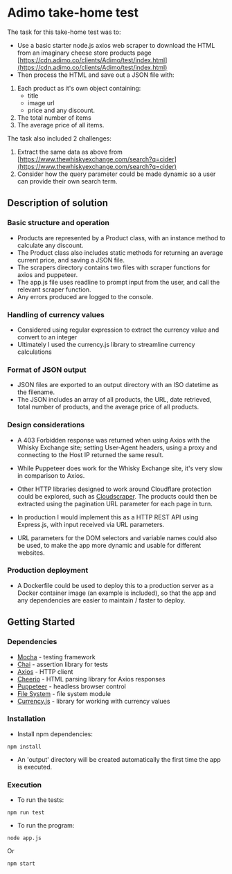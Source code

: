 # Adimo take-home test

The task for this take-home test was to:
* Use a basic starter node.js axios web scraper to download the HTML from an imaginary cheese store products page [https://cdn.adimo.co/clients/Adimo/test/index.html](https://cdn.adimo.co/clients/Adimo/test/index.html)
* Then process the HTML and save out a JSON file with:

1. Each product as it's own object containing:
    * title
    * image url
    * price and any discount.
2. The total number of items
3. The average price of all items.

The task also included 2 challenges:
1. Extract the same data as above from [https://www.thewhiskyexchange.com/search?q=cider](https://www.thewhiskyexchange.com/search?q=cider)
2. Consider how the query parameter could be made dynamic so a user can provide their own search term.

## Description of solution

### Basic structure and operation
* Products are represented by a Product class, with an instance method to calculate any discount.
* The Product class also includes static methods for returning an average current price, and saving a JSON file.
* The scrapers directory contains two files with scraper functions for axios and puppeteer.
* The app.js file uses readline to prompt input from the user, and call the relevant scraper function.
* Any errors produced are logged to the console.

### Handling of currency values
* Considered using regular expression to extract the currency value and convert to an integer
* Ultimately I used the currency.js library to streamline currency calculations

### Format of JSON output
* JSON files are exported to an output directory with an ISO datetime as the filename.
* The JSON includes an array of all products, the URL, date retrieved, total number of products, and the average price of all products.

### Design considerations
* A 403 Forbidden response was returned when using Axios with the Whisky Exchange site; setting User-Agent headers, using a proxy and connecting to the Host IP returned the same result.
* While Puppeteer does work for the Whisky Exchange site, it's very slow in comparison to Axios.
* Other HTTP libraries designed to work around Cloudflare protection could be explored, such as [Cloudscraper](https://github.com/VeNoMouS/cloudscraper). The products could then be extracted using the pagination URL parameter for each page in turn.

* In production I would implement this as a HTTP REST API using Express.js, with input received via URL parameters.
* URL parameters for the DOM selectors and variable names could also be used, to make the app more dynamic and usable for different websites.

### Production deployment
* A Dockerfile could be used to deploy this to a production server as a Docker container image (an example is included), so that the app and any dependencies are easier to maintain / faster to deploy.

## Getting Started

### Dependencies
* [Mocha](https://mochajs.org/) - testing framework
* [Chai](https://www.chaijs.com/) - assertion library for tests
* [Axios](https://axios-http.com/docs/intro) - HTTP client
* [Cheerio](https://cheerio.js.org/) - HTML parsing library for Axios responses
* [Puppeteer](https://pptr.dev/) - headless browser control
* [File System](https://nodejs.org/api/fs.html) - file system module
* [Currency.js](https://currency.js.org/) - library for working with currency values

### Installation

* Install npm dependencies:
```
npm install
```
* An 'output' directory will be created automatically the first time the app is executed.

### Execution

* To run the tests:
```
npm run test
```

* To run the program:
```
node app.js
```
Or
```
npm start
```
